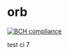 # orb

[![BCH compliance](https://bettercodehub.com/edge/badge/v-zhidu/orb?branch=master)](https://bettercodehub.com/)

test ci 7
